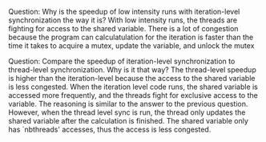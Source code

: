 
Question: Why is the speedup of low intensity runs with iteration-level synchronization the way it is?
	With low intensity runs, the threads are fighting for access to the shared variable. There is a lot
	of congestion because the program can calculatulation for the iteration is faster than the time it takes
	to acquire a mutex, update the variable, and unlock the mutex

Question: Compare the speedup of iteration-level synchronization to thread-level synchronization. Why is it that way?
	The thread-level speedup is higher than the iteration-level because the access to the shared variable is less congested.
	When the iteration level code runs, the shared variable is accessed more frequently, and the threads fight for
	exclusive access to the variable. The reasoning is similar to the answer to the previous question. However, when
	the thread level sync is run, the thread only updates the shared variable after the calculation is finished. The
	shared variable only has `nbthreads' accesses, thus the access is less congested.